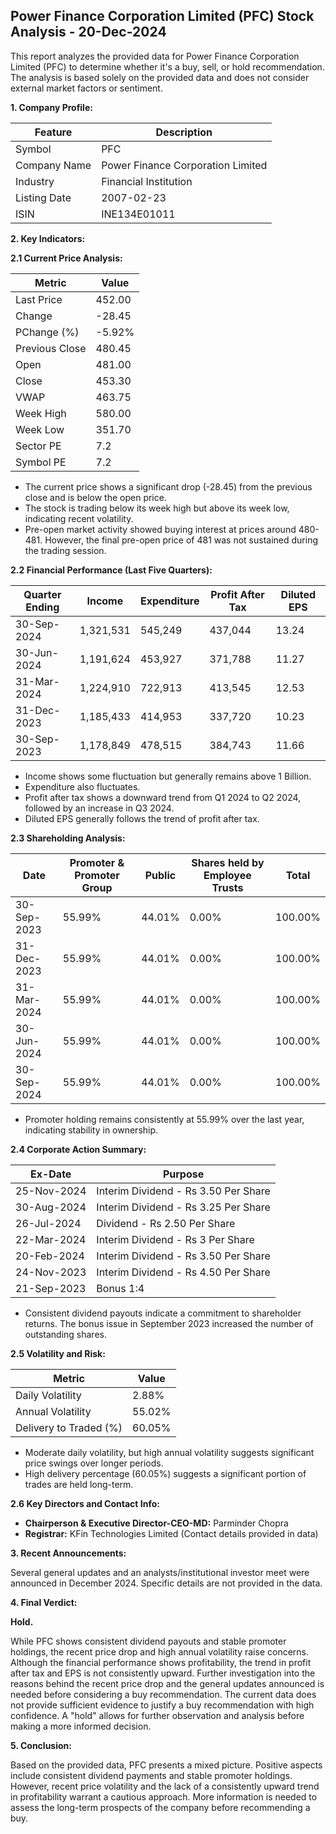 ## Power Finance Corporation Limited (PFC) Stock Analysis - 20-Dec-2024

This report analyzes the provided data for Power Finance Corporation Limited (PFC) to determine whether it's a buy, sell, or hold recommendation.  The analysis is based solely on the provided data and does not consider external market factors or sentiment.

**1. Company Profile:**

| Feature          | Description                               |
|-----------------|-------------------------------------------|
| Symbol           | PFC                                      |
| Company Name     | Power Finance Corporation Limited          |
| Industry         | Financial Institution                     |
| Listing Date     | 2007-02-23                               |
| ISIN             | INE134E01011                             |


**2. Key Indicators:**

**2.1 Current Price Analysis:**

| Metric             | Value     |
|----------------------|------------|
| Last Price          | 452.00     |
| Change              | -28.45     |
| PChange (%)         | -5.92%     |
| Previous Close      | 480.45     |
| Open                | 481.00     |
| Close               | 453.30     |
| VWAP                | 463.75     |
| Week High           | 580.00     |
| Week Low            | 351.70     |
| Sector PE           | 7.2        |
| Symbol PE           | 7.2        |


* The current price shows a significant drop (-28.45) from the previous close and is below the open price.
* The stock is trading below its week high but above its week low, indicating recent volatility.
* Pre-open market activity showed buying interest at prices around 480-481.  However, the final pre-open price of 481 was not sustained during the trading session.


**2.2 Financial Performance (Last Five Quarters):**

| Quarter Ending    | Income       | Expenditure  | Profit After Tax | Diluted EPS |
|--------------------|--------------|---------------|--------------------|-------------|
| 30-Sep-2024       | 1,321,531    | 545,249       | 437,044           | 13.24       |
| 30-Jun-2024       | 1,191,624    | 453,927       | 371,788           | 11.27       |
| 31-Mar-2024       | 1,224,910    | 722,913       | 413,545           | 12.53       |
| 31-Dec-2023       | 1,185,433    | 414,953       | 337,720           | 10.23       |
| 30-Sep-2023       | 1,178,849    | 478,515       | 384,743           | 11.66       |

* Income shows some fluctuation but generally remains above 1 Billion.
* Expenditure also fluctuates.
* Profit after tax shows a downward trend from Q1 2024 to Q2 2024, followed by an increase in Q3 2024.
* Diluted EPS generally follows the trend of profit after tax.


**2.3 Shareholding Analysis:**

| Date          | Promoter & Promoter Group | Public | Shares held by Employee Trusts | Total |
|---------------|---------------------------|--------|-------------------------------|-------|
| 30-Sep-2023   | 55.99%                     | 44.01% | 0.00%                         | 100.00%|
| 31-Dec-2023   | 55.99%                     | 44.01% | 0.00%                         | 100.00%|
| 31-Mar-2024   | 55.99%                     | 44.01% | 0.00%                         | 100.00%|
| 30-Jun-2024   | 55.99%                     | 44.01% | 0.00%                         | 100.00%|
| 30-Sep-2024   | 55.99%                     | 44.01% | 0.00%                         | 100.00%|

* Promoter holding remains consistently at 55.99% over the last year, indicating stability in ownership.


**2.4 Corporate Action Summary:**

| Ex-Date       | Purpose                               |
|---------------|----------------------------------------|
| 25-Nov-2024   | Interim Dividend - Rs 3.50 Per Share   |
| 30-Aug-2024   | Interim Dividend - Rs 3.25 Per Share   |
| 26-Jul-2024   | Dividend - Rs 2.50 Per Share          |
| 22-Mar-2024   | Interim Dividend - Rs 3 Per Share      |
| 20-Feb-2024   | Interim Dividend - Rs 3.50 Per Share   |
| 24-Nov-2023   | Interim Dividend - Rs 4.50 Per Share   |
| 21-Sep-2023   | Bonus 1:4                              |


* Consistent dividend payouts indicate a commitment to shareholder returns.  The bonus issue in September 2023 increased the number of outstanding shares.


**2.5 Volatility and Risk:**

| Metric                | Value |
|------------------------|-------|
| Daily Volatility       | 2.88% |
| Annual Volatility      | 55.02%|
| Delivery to Traded (%) | 60.05%|

* Moderate daily volatility, but high annual volatility suggests significant price swings over longer periods.
* High delivery percentage (60.05%) suggests a significant portion of trades are held long-term.


**2.6 Key Directors and Contact Info:**

* **Chairperson & Executive Director-CEO-MD:** Parminder Chopra
* **Registrar:** KFin Technologies Limited (Contact details provided in data)


**3. Recent Announcements:**

Several general updates and an analysts/institutional investor meet were announced in December 2024.  Specific details are not provided in the data.


**4. Final Verdict:**

**Hold.**

While PFC shows consistent dividend payouts and stable promoter holdings, the recent price drop and high annual volatility raise concerns.  Although the financial performance shows profitability, the trend in profit after tax and EPS is not consistently upward.  Further investigation into the reasons behind the recent price drop and the general updates announced is needed before considering a buy recommendation.  The current data does not provide sufficient evidence to justify a buy recommendation with high confidence.  A "hold" allows for further observation and analysis before making a more informed decision.


**5. Conclusion:**

Based on the provided data, PFC presents a mixed picture.  Positive aspects include consistent dividend payments and stable promoter holdings. However, recent price volatility and the lack of a consistently upward trend in profitability warrant a cautious approach.  More information is needed to assess the long-term prospects of the company before recommending a buy.
